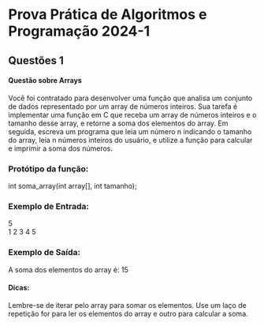 # Prova Prática de Algoritmos e Programação 2024-1
## Questões 1
#### Questão sobre Arrays
Você foi contratado para desenvolver uma função que analisa um conjunto de dados representado por um array de números inteiros. Sua tarefa é implementar uma função em C que receba um array de números inteiros e o tamanho desse array, e retorne a soma dos elementos do array. Em seguida, escreva um programa que leia um número n indicando o tamanho do array, leia n números inteiros do usuário, e utilize a função para calcular e imprimir a soma dos números.

### Protótipo da função:
int soma_array(int array[], int tamanho);
### Exemplo de Entrada:
5
<br>1 2 3 4 5
### Exemplo de Saída:
A soma dos elementos do array é: 15
#### Dicas:
Lembre-se de iterar pelo array para somar os elementos.
Use um laço de repetição for para ler os elementos do array e outro para calcular a soma.
